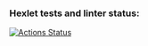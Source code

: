 ### Hexlet tests and linter status:
[![Actions Status](https://github.com/PletSerg/php-project-lvl1/workflows/hexlet-check/badge.svg)](https://github.com/PletSerg/php-project-lvl1/actions)